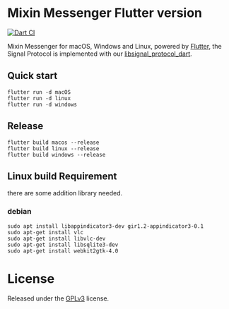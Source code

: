 # Mixin Messenger Flutter version

[![Dart CI](https://github.com/MixinNetwork/flutter-app/workflows/Dart%20CI/badge.svg)](https://github.com/MixinNetwork/flutter-app/actions)

Mixin Messenger for macOS, Windows and Linux, powered by [Flutter](https://flutter.dev/), the Signal Protocol is implemented with our [libsignal_protocol_dart](https://github.com/MixinNetwork/libsignal_protocol_dart).

## Quick start

```
flutter run -d macOS
flutter run -d linux
flutter run -d windows
```

## Release

```
flutter build macos --release
flutter build linux --release
flutter build windows --release
```

## Linux build Requirement

there are some addition library needed.

### debian

```shell
sudo apt install libappindicator3-dev gir1.2-appindicator3-0.1
sudo apt-get install vlc
sudo apt-get install libvlc-dev
sudo apt-get install libsqlite3-dev
sudo apt-get install webkit2gtk-4.0
```


# License

Released under the [GPLv3](https://github.com/MixinNetwork/flutter-app/blob/master/LICENSE) license.

